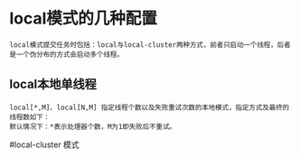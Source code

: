 # local模式的几种配置
    local模式提交任务时包括：local与local-cluster两种方式，前者只启动一个线程，后者是一个伪分布的方式会启动多个线程。

## local本地单线程
    local[*,M]、local[N,M] 指定线程个数以及失败重试次数的本地模式，指定方式及最终的线程数如下：
    默认情况下：*表示处理器个数，M为1即失败后不重试。

#local-cluster 模式
     